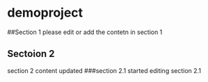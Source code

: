 # demoproject
##Section 1
please edit or add the contetn in section 1
## Sectoion 2
section 2 content updated
###section 2.1
started editing section 2.1
